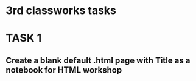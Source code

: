 # 3rd classworks tasks

# TASK 1

## Create a blank default .html page with Title as a notebook for HTML workshop
